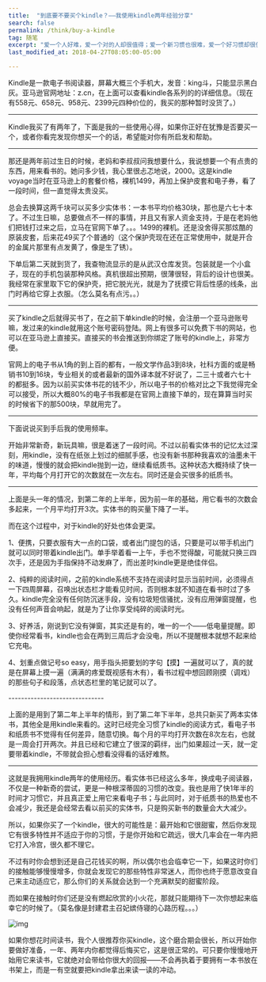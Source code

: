 ```yaml
---
title:  "到底要不要买个kindle？——我使用kindle两年经验分享"
search: false
permalink: /think/buy-a-kindle
tag: 随笔
excerpt: "爱一个人好难，爱一个对的人却很值得；爱一个新习惯也很难，爱一个好习惯却很值得。"
last_modified_at: 2018-04-27T08:05:00-05:00

---
```




Kindle是一款电子书阅读器，屏幕大概三个手机大，发音：king斗，只能显示黑白灰。亚马逊官网地址：z.cn，在上面可以查看kindle各系列的的详细信息。（现在有558元、658元、958元、2399元四种价位的，我买的那种暂时没货了。）

 --------------------------------

Kindle我买了有两年了，下面是我的一些使用心得，如果你正好在犹豫是否要买一个，或者你看完发现你想买一个的话，希望能对你有所启发和帮助。

 -------------------------

那还是两年前过生日的时候，老妈和李叔叔问我想要什么，我说想要一个有点贵的东西，用来看书的。她问多少钱，我心里很忐忑地说，2000。这是kindle voyage当时在亚马逊上的套餐价格，裸机1499，再加上保护皮套和电子券，看了一段时间，但一直觉得太贵没买。

 

总会去换算这两千块可以买多少实体书：一本书平均价格30块，那也是六七十本了。不过生日嘛，总要做点不一样的事情，并且又有家人资金支持，于是在老妈他们把钱打过来之后，立马在官网下单了。。。1499的裸机。还是没舍得买那炫酷的原装皮套，后来花49买了个普通的（这个保护壳现在还在正常使用中，就是开合的金属片那里有点发黄了，像是生了锈）。

 

下单后第二天就到货了，我查物流显示的是从武汉仓库发货。包装就是一个小盒子，现在的手机包装那种风格。真机很超出预期，很薄很轻，背后的设计也很美。我经常在家里取下它的保护壳，把它脱光光，就是为了抚摸它背后性感的线条，出门时再给它穿上衣服。（怎么莫名有点污。。）

 ---------------------

买了kindle之后就得买书了，在之前下单kindle的时候，会注册一个亚马逊账号嘛，发过来的kindle就用这个账号密码登陆。网上有很多可以免费下书的网站，也可以在亚马逊上直接买。直接买的书会推送到你绑定了账号的kindle上，非常方便。

 

官网上的电子书从1角的到上百的都有，一般文学作品3到8块，社科方面的或是畅销书10到16块，专业相关的或者最新的国外译本就不好说了，二三十或者六七十的都挺多。因为以前买实体书花的钱不少，所以电子书的价格对比之下我觉得完全可以接受，所以大概80%的电子书我都是在官网上直接下单的，现在算算当时买的时候省下的那500块，早就用完了。

 ----------------------

下面说说买到手后我的使用频率。

 

开始非常新奇，新玩具嘛，很是着迷了一段时间。不过以前看实体书的记忆太过深刻，用kindle，没有在纸张上划过的细腻手感，也没有新书那种我喜欢的油墨未干的味道，慢慢的就会把kindle抛到一边，继续看纸质书。这种状态大概持续了快一年，平均每个月打开它的次数就在一次左右。同时还是会买很多的纸质书。

 -----------------

上面是头一年的情况，到第二年的上半年，因为前一年的基础，用它看书的次数会多起来，一个月平均打开3次。实体书的购买量下降了一半。

 

而在这个过程中，对于kindle的好处也体会更深。

 

1、便携，只要衣服有大一点的口袋，或者出门提包的话，只要是可以带手机出门就可以同时带着kindle出门。单手举着看一上午，手也不觉得酸，可能就只换三四次手，还是因为手指保持不动发麻了，而出差时kindle更是绝佳伴侣。

 

2、纯粹的阅读时间，之前的kindle系统不支持在阅读时显示当前时间，必须得点一下四周屏幕，召唤出状态栏才能看见时间，否则根本就不知道在看书时过了多久。kindle完全没有任何防沉迷手段，没有垃圾短信骚扰，没有应用弹窗提醒，也没有任何声音会响起，就是为了让你享受纯碎的阅读时光。

 

3、好养活，刚说到它没有弹窗，其实还是有的，唯一的一个——低电量提醒。即使你经常看书，kindle也会在两到三周后才会没电，所以不提醒根本就想不起来给它充电。

 

4、划重点做记号so easy，用手指头把要划的字句【摸】一遍就可以了，真的就是在屏幕上摸一遍（满满的疼爱既视感有木有），看书过程中想回顾刚摸（调戏）的那些句子和段落，点状态栏里的笔记就可以了。

 

\------------------------------

上面的是用到了第二年上半年的情形，到了第二年下半年，总共只新买了两本实体书，其他全是用kindle来看的。这时已经完全习惯了kindle的阅读方式，看电子书和纸质书不觉得有任何差异，随意切换。每个月的平均打开次数在8次左右，也就是一周会打开两次。并且已经和它建立了很深的羁绊，出门如果超过一天，就一定要带着kindle，不带就会担心想看没得看的话好难熬。

 -----------------------------------

这就是我拥用kindle两年的使用经历。看实体书已经这么多年，换成电子阅读器，不仅是一种新奇的尝试，更是一种根深蒂固的习惯的改变。我也是用了快1年半的时间才习惯它，并且真正爱上用它来看电子书；与此同时，对于纸质书的热爱也不会减少，我还是会经常去看以前买的实体书，只是购买新书的数量会大大减少。

 

所以，如果你买了一个kindle，很大的可能性是：最开始和它很甜蜜，然后你发现它有很多特性并不适应于你的习惯，于是你开始和它疏远，很大几率会在一年内把它打入冷宫，很久都不理它。

 

不过有时你会想到还是自己花钱买的啊，所以偶尔也会临幸它一下，如果这时你们的接触能够慢慢增多，你就会发现它的那些特性非常迷人，而你也终于愿意改变自己来主动适应它，那么你们的关系就会达到一个充满默契的甜蜜阶段。

 

而如果在接触时你们还是没有燃起欣赏的小火花，那就只能期待下一次你想起来临幸它的时候了。（莫名像是封建君主召妃嫔侍寝的心路历程。。。）

 

![img](https://mmbiz.qpic.cn/mmbiz_jpg/fgOI29GemlmTev9CDhqgcdd4dMXaeKHicug7icLicia4f8f4Vl514G8DBgRiakibrNWkgIZXq5dkSGqTYrUvFFCibYTFA/640?wx_fmt=jpeg)

如果你想花时间读书，我个人很推荐你买kindle，这个磨合期会很长，所以开始你要做好准备，一年、两年内你都觉得后悔买它，这是很正常的。可只要你慢慢地开始用它来读书，它就绝对会带给你很大的回报——不会再执着于要拥有一本书放在书架上，而是一有空就要把kindle拿出来读一读的冲动。

 

